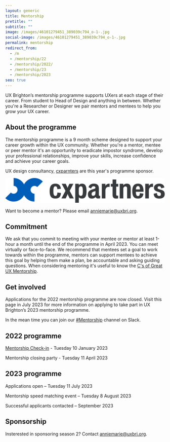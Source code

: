 ```yaml
---
layout: generic
title: Mentorship
pretitle: ""
subtitle: ""
image: /images/46101279451_389039c794_o-1-.jpg
social-image: /images/46101279451_389039c794_o-1-.jpg
permalink: mentorship
redirect_from:
  - /m
  - /mentorship/22
  - /mentorship/2022/
  - /mentorship/23
  - /mentorship/2023
seo: true
---
```

U﻿X Brighton’s mentorship programme supports UXers at each stage of their career. From student to Head of Design and anything in between. Whether you're a Researcher or Designer we pair mentors and mentees to help you grow your UX career. 

## A﻿bout the programme

T﻿he mentorship programme is a 9 month scheme designed to support your career growth within the UX community. Whether you're a mentor, mentee or peer mentor it's an opportunity to eradicate impostor syndrome, develop your professional relationships, improve your skills, increase confidence and achieve your career goals. 

U﻿X design consultancy, [cxparnters](https://www.cxpartners.co.uk/) are this year's programme sponsor. 

<img src="/images/cxpartners_logo_blue-black-1-.png" alt="cxpartners logo" class="image-align-right"/>

Want to become a mentor? Please email [anniemarie@uxbri.org](anniemarie@uxbri.org). 

## C﻿ommitment

We ask that you commit to meeting with your mentee or mentor at least 1-hour a month until the end of the programme in April 2023. You can meet virtually or face-to-face. We recommend that mentees set a goal to work towards within the programme, mentors can support mentees to achieve this goal by helping them make a plan, be accountable and asking guiding questions. When considering mentoring it's useful to know the [C's of Great UX Mentorship](https://youtu.be/0tZomurxE0w).

## Get involved

Applications for the 2022 mentorship programme are now closed. Visit this page in July 2023 for more information on applying to take part in UX Brighton’s 2023 mentorship programme. 

In the mean time you can join our [\#Mentorship](https://uxbri.slack.com/channels/mentorship) channel on Slack. 

## 2022 programme

[Mentorship Check-in](https://uxbri.org/mentorship-check-in) - Tuesday 10 January 2023

M﻿entorship closing party - Tuesday 11 April 2023

## 2023 programme

Applications o﻿pen – Tuesday 11 July 2023 

M﻿entorship speed matching event – Tuesday 8 August 2023

S﻿uccessful applicants contacted – September 2023

## S﻿ponsorship

Insterested in sponsoring season 2? Contact [anniemarie@uxbri.org](anniemarie@uxbri.org).